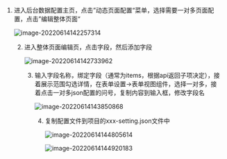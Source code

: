 1. 进入后台数据配置主页，点击”动态页面配置“菜单，选择需要一对多页面配置，点击”编辑整体页面“

    ![image-20220614142257314](https://gitee.com/zuo_ye/typoraimage/raw/master/image/image-20220614142257314.png)

    2. 进入整体页面编辑页，点击字段，然后添加字段

        ![image-20220614142733962](https://gitee.com/zuo_ye/typoraimage/raw/master/image/image-20220614142733962.png)

        3. 输入字段名称，绑定字段（通常为items，根据api返回子项决定），接着展示范围勾选详情，在表单设置->表单视图组件，选择一对多，接着点击一对多json配置的问号，复制内容到输入框，修改字段名

            ![image-20220614143850868](https://gitee.com/zuo_ye/typoraimage/raw/master/image/image-20220614143850868.png)

            4.  复制配置文件到项目的xxx-setting.json文件中

                ![image-20220614144805614](https://gitee.com/zuo_ye/typoraimage/raw/master/image/image-20220614144805614.png)

                ![image-20220614144920183](https://gitee.com/zuo_ye/typoraimage/raw/master/image/image-20220614144920183.png)